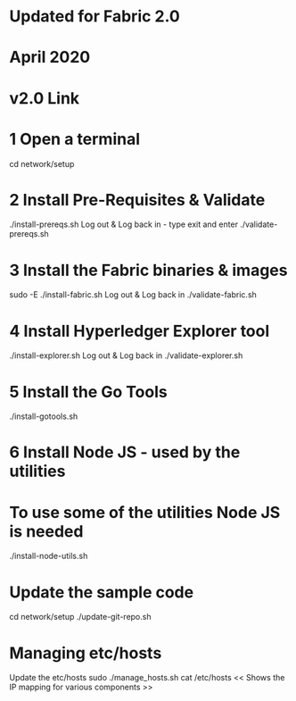 # Updated for Fabric 2.0
# April 2020
# v2.0 Link


# 1 Open a terminal
cd network/setup

# 2 Install Pre-Requisites & Validate
./install-prereqs.sh
Log out & Log back in - type exit and enter
./validate-prereqs.sh

# 3 Install the Fabric binaries & images
sudo -E ./install-fabric.sh
Log out & Log back in
./validate-fabric.sh

# 4 Install Hyperledger Explorer tool
./install-explorer.sh
Log out & Log back in
./validate-explorer.sh

# 5 Install the Go Tools
./install-gotools.sh

# 6 Install Node JS - used by the utilities 
# To use some of the utilities Node JS is needed
./install-node-utils.sh



# Update the sample code

cd network/setup
./update-git-repo.sh


# Managing etc/hosts
Update the etc/hosts
sudo ./manage_hosts.sh
cat /etc/hosts              << Shows the IP mapping for various components >>
